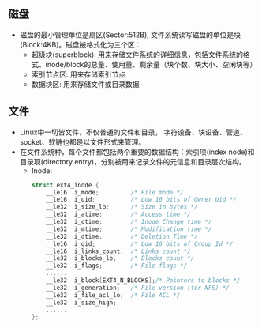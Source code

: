 ## 磁盘
* 磁盘的最小管理单位是扇区(Sector:512B), 文件系统读写磁盘的单位是块(Block:4KB)。磁盘被格式化为三个区：
    - 超级块(superblock): 用来存储文件系统的详细信息，包括文件系统的格式、inode/block的总量、使用量、剩余量（块个数、块大小、空闲块等）
    - 索引节点区: 用来存储索引节点
    - 数据块区: 用来存储文件或目录数据
## 文件
* Linux中一切皆文件，不仅普通的文件和目录， 字符设备、块设备、管道、socket、软链也都是以文件形式来管理。
* 在文件系统种，每个文件都包括两个重要的数据结构：索引项(index node)和目录项(directory entry)，分别被用来记录文件的元信息和目录层次结构。
    - Inode:
        ```C++
        struct ext4_inode {
            __le16  i_mode;         /* File mode */
            __le16  i_uid;          /* Low 16 bits of Owner Uid */
            __le32  i_size_lo;      /* Size in bytes */
            __le32  i_atime;        /* Access time */
            __le32  i_ctime;        /* Inode Change time */
            __le32  i_mtime;        /* Modification time */
            __le32  i_dtime;        /* Deletion Time */
            __le16  i_gid;          /* Low 16 bits of Group Id */
            __le16  i_links_count;  /* Links count */
            __le32  i_blocks_lo;    /* Blocks count */
            __le32  i_flags;        /* File flags */
            ......
            __le32  i_block[EXT4_N_BLOCKS];/* Pointers to blocks */
            __le32  i_generation;   /* File version (for NFS) */
            __le32  i_file_acl_lo;  /* File ACL */
            __le32  i_size_high;
            ......
        };
        ```
